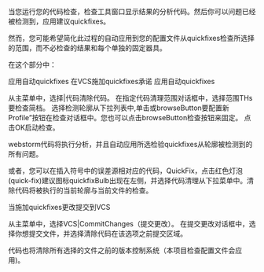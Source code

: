 当您运行您的代码检查，检查工具窗口显示结果的分析代码。然后你可以问题已经被检测到，应用建议quickfixes。

然而，您可能希望简化此过程的自动应用到您的配置文件从quickfixes检查所选择的范围，而不必检查的结果和每个单独的固定器具。

在这个部分中：

应用自动quickfixes
在VCS施加quickfixes承诺
应用自动quickfixes

从主菜单中，选择|代码清除代码。
在指定代码清理范围对话框中，选择范围THs要检查简档。
选择检测轮廓从下拉列表中,单击或browseButton要配置新Profile”按钮在检查对话框中。您也可以点击browseButton检查按钮来固定。
点击OK启动检查。

webstorm代码将执行分析，并且自动应用所选检验quickfixes从轮廓被检测到的所有问题。

或者，您可以在插入符号中的误差源相对应的代码，QuickFix，点击红色灯泡(quick-fix)建议图标quickfixBulb出现在左侧，并选择代码清理从下拉菜单中。清除代码将被执行的当前轮廓与当前文件的检查。

当施加quickfixes更改提交到VCS

从主菜单中，选择VCS|CommitChanges（提交更改）。
在提交更改对话框中，选择你想提交文件，并选择清除代码在该选项之前提交区域。

代码也将清除所有选择的文件之前的版本控制系统（本项目检查配置文件会应用)。